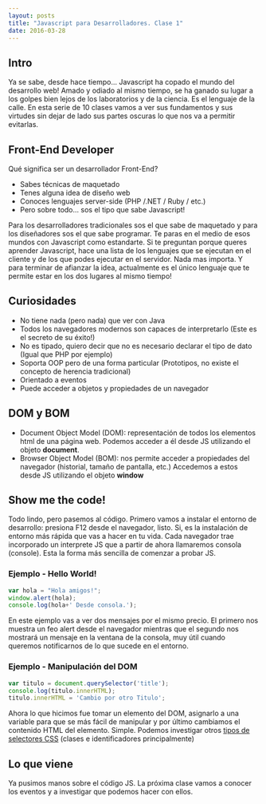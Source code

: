 ```yaml
---
layout: posts
title: "Javascript para Desarrolladores. Clase 1"
date: 2016-03-28
---
```


## Intro
Ya se sabe, desde hace tiempo... Javascript ha copado el mundo del desarrollo web! 
Amado y odiado al mismo tiempo, se ha ganado su lugar a los golpes bien lejos de los laboratorios y de la ciencia. Es el lenguaje de la calle.
En esta serie de 10 clases vamos a ver sus fundamentos y sus virtudes sin dejar de lado sus partes oscuras lo que nos va a permitir evitarlas.

## Front-End Developer
Qué significa ser un desarrollador Front-End?
* Sabes técnicas de maquetado
* Tenes alguna idea de diseño web
* Conoces lenguajes server-side (PHP /.NET / Ruby / etc.)
* Pero sobre todo... sos el tipo que sabe Javascript!

Para los desarrolladores tradicionales sos el que sabe de maquetado y para los diseñadores sos el que sabe programar. Te paras en el medio de esos mundos con Javascript como estandarte.
Si te preguntan porque queres aprender Javascript, hace una lista de los lenguajes que se ejecutan en el cliente y de los que podes ejecutar en el servidor. Nada mas importa.
Y para terminar de afianzar la idea, actualmente es el único lenguaje que te permite estar en los dos lugares al mismo tiempo!

## Curiosidades
* No tiene nada (pero nada) que ver con Java
* Todos los navegadores modernos son capaces de interpretarlo (Este es el secreto de su éxito!)
* No es tipado, quiero decir que no es necesario declarar el tipo de dato (Igual que PHP por ejemplo)
* Soporta OOP pero de una forma particular (Prototipos, no existe el concepto de herencia tradicional)
* Orientado a eventos
* Puede acceder a objetos y propiedades de un navegador

## DOM y BOM
* Document Object Model (DOM): representación de todos los elementos html de una página web. Podemos acceder a él desde JS utilizando el objeto **document**.
* Browser Object Model (BOM): nos permite acceder a propiedades del navegador (historial, tamaño de pantalla, etc.) Accedemos a estos desde JS utilizando el objeto **window**

## Show me the code!
Todo lindo, pero pasemos al código. Primero vamos a instalar el entorno de desarrollo: presiona F12 desde el navegador, listo. Si, es la instalación de entorno más rápida que vas a hacer en tu vida. Cada navegador trae incorporado un interprete JS que a partir de ahora llamaremos consola (console). Esta la forma más sencilla de comenzar a probar JS.

### Ejemplo  - Hello World!

```javascript
var hola = "Hola amigos!";
window.alert(hola);
console.log(hola+' Desde consola.');
```
En este ejemplo vas a ver dos mensajes por el mismo precio. El primero nos muestra un feo alert desde el navegador mientras que el segundo nos mostrará un mensaje en la ventana de la consola, muy útil cuando queremos notificarnos de lo que sucede en el entorno.

### Ejemplo - Manipulación del DOM

```javascript
var titulo = document.querySelector('title');
console.log(titulo.innerHTML);
titulo.innerHTML = 'Cambio por otro Titulo';
```
Ahora lo que hicimos fue tomar un elemento del DOM, asignarlo a una variable para que se más fácil de manipular y por último cambiamos el contenido HTML del elemento. Simple. Podemos investigar otros [tipos de selectores CSS](http://www.w3schools.com/cssref/css_selectors.asp) (clases e identificadores principalmente)

## Lo que viene
Ya pusimos manos sobre el código JS. La próxima clase vamos a conocer los eventos y a investigar que podemos hacer con ellos.

